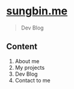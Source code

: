 # [sungbin.me](https://sungbin.me)

> Dev Blog

## Content

1. About me
2. My projects
3. Dev Blog
4. Contact to me
